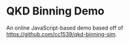 # QKD Binning Demo

An online JavaScript-based demo based off of https://github.com/cc1539/qkd-binning-sim.
